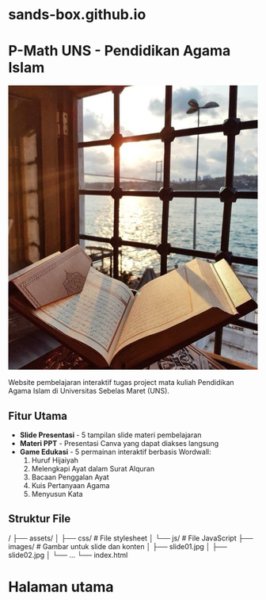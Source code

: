 # sands-box.github.io
# P-Math UNS - Pendidikan Agama Islam

![Banner Preview](images/slide01.jpg)

Website pembelajaran interaktif tugas project mata kuliah Pendidikan Agama Islam di Universitas Sebelas Maret (UNS).

## Fitur Utama

- **Slide Presentasi** - 5 tampilan slide materi pembelajaran
- **Materi PPT** - Presentasi Canva yang dapat diakses langsung
- **Game Edukasi** - 5 permainan interaktif berbasis Wordwall:
  1. Huruf Hijaiyah
  2. Melengkapi Ayat dalam Surat Alquran
  3. Bacaan Penggalan Ayat
  4. Kuis Pertanyaan Agama
  5. Menyusun Kata

## Struktur File

/
├── assets/
│ ├── css/ # File stylesheet
│ └── js/ # File JavaScript
├── images/ # Gambar untuk slide dan konten
│ ├── slide01.jpg
│ ├── slide02.jpg
│ └── ...
└── index.html 

# Halaman utama
